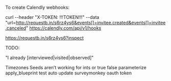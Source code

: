To create Calendly webhooks:

curl --header "X-TOKEN: !!!TOKEN!!!" --data "url=http://requestb.in/s6rz4ys6&events[]=invitee.created&events[]=invitee.canceled" https://calendly.com/api/v1/hooks

https://requestb.in/s6rz4ys6?inspect


TODO:

"I already [interviewed|visited|observed]"

Timezones
Seeds aren’t working for ints or true false
parameterize apply_blueprint test
auto update surveymonkey oauth token
